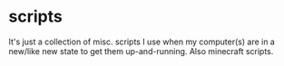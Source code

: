 # scripts

It's just a collection of misc. scripts I use when my computer(s) are in a new/like new state to get them up-and-running.
Also minecraft scripts.
